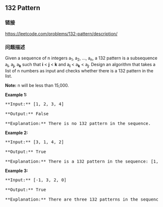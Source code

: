 ## 132 Pattern  
### 链接  
https://leetcode.com/problems/132-pattern/description/  
### 问题描述

Given a sequence of n integers a<sub>1</sub>, a<sub>2</sub>, ..., a<sub>n</sub>, a 132 pattern is a subsequence a<sub>**i**</sub>, a<sub>**j**</sub>, a<sub>**k**</sub> such
that **i** < **j** < **k** and a<sub>**i**</sub> < a<sub>**k**</sub> < a<sub>**j**</sub>. Design an algorithm that takes a list of n numbers as input and checks whether there is a 132 pattern in the list.

**Note:** n will be less than 15,000.

**Example 1:**<br />
<pre>
**Input:** [1, 2, 3, 4]

**Output:** False

**Explanation:** There is no 132 pattern in the sequence.
</pre>


**Example 2:**<br />
<pre>
**Input:** [3, 1, 4, 2]

**Output:** True

**Explanation:** There is a 132 pattern in the sequence: [1, 4, 2].
</pre>


**Example 3:**<br />
<pre>
**Input:** [-1, 3, 2, 0]

**Output:** True

**Explanation:** There are three 132 patterns in the sequence: [-1, 3, 2], [-1, 3, 0] and [-1, 2, 0].
</pre>

